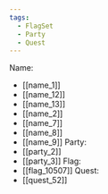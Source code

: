```yaml
---
tags:
  - FlagSet
  - Party
  - Quest
---
```

Name:
- [[name_1]]
- [[name_12]]
- [[name_13]]
- [[name_2]]
- [[name_7]]
- [[name_8]]
- [[name_9]]
Party:
- [[party_2]]
- [[party_3]]
Flag:
- [[flag_10507]]
Quest:
- [[quest_52]]
